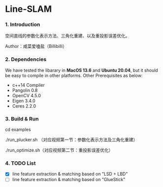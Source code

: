 # Line-SLAM
### 1. Introduction

空间直线的参数化表示方法、三角化重建、以及重投影误差优化。

Author：咸菜爱嗑盐（Billibilli）

### 2. Dependencies

We have tested the libarary in **MacOS 13.6** and **Ubuntu 20.04**, but it should be easy to compile in other platforms. Other Prerequisites as below:

- c++14 Compiler
- Pangolin 0.8
- OpenCV 4.5.0
- Eigen 3.4.0
- Ceres 2.2.0

### 3. Build & Run

cd examples

./run_plucker.sh （对应视频第一节：参数化表示方法及三角化重建）

./run_optimize.sh（对应视频第二节：重投影误差优化）

### 4. TODO List

- [x] line feature extraction & matching based on "LSD + LBD"
- [ ] line feature extraction & matching based on "GlueStick"
